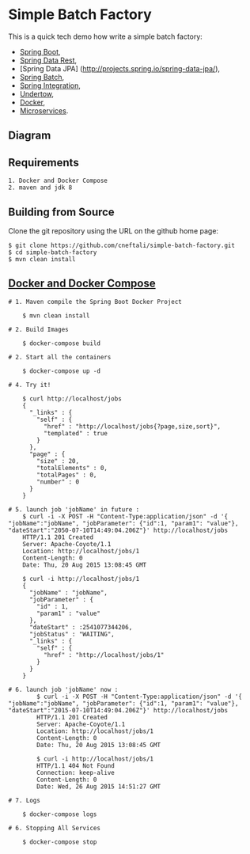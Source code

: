 # Simple Batch Factory

This is a quick tech demo how write a simple batch factory:
- [Spring Boot](http://projects.spring.io/spring-boot/),
- [Spring Data Rest](http://projects.spring.io/spring-data-rest/),
- [Spring Data JPA] (http://projects.spring.io/spring-data-jpa/),
- [Spring Batch](http://projects.spring.io/spring-batch/),
- [Spring Integration](http://projects.spring.io/spring-integration/),
- [Undertow](http://undertow.io/),
- [Docker](https://www.docker.io/),
- [Microservices](http://martinfowler.com/articles/microservices.html).

## Diagram

## Requirements
    1. Docker and Docker Compose
    2. maven and jdk 8
    
## Building from Source

Clone the git repository using the URL on the github home page:

    $ git clone https://github.com/cneftali/simple-batch-factory.git
    $ cd simple-batch-factory
    $ mvn clean install


## [Docker and Docker Compose](https://docs.docker.com/compose/#installation-and-set-up)

    # 1. Maven compile the Spring Boot Docker Project
    
        $ mvn clean install
    
    # 2. Build Images

        $ docker-compose build
   
    # 2. Start all the containers
    
        $ docker-compose up -d
        
    # 4. Try it!
    
        $ curl http://localhost/jobs
        {
          "_links" : {
            "self" : {
              "href" : "http://localhost/jobs{?page,size,sort}",
              "templated" : true
            }
          },
          "page" : {
            "size" : 20,
            "totalElements" : 0,
            "totalPages" : 0,
            "number" : 0
          }
        }
        
    # 5. launch job 'jobName' in future :
        $ curl -i -X POST -H "Content-Type:application/json" -d '{ "jobName":"jobName", "jobParameter": {"id":1, "param1": "value"}, "dateStart":"2050-07-10T14:49:04.206Z"}' http://localhost/jobs
        HTTP/1.1 201 Created
        Server: Apache-Coyote/1.1
        Location: http://localhost/jobs/1
        Content-Length: 0
        Date: Thu, 20 Aug 2015 13:08:45 GMT
        
        $ curl -i http://localhost/jobs/1
        {
          "jobName" : "jobName",
          "jobParameter" : {
            "id" : 1,
            "param1" : "value"
          },
          "dateStart" : :2541077344206,
          "jobStatus" : "WAITING",
          "_links" : {
            "self" : {
              "href" : "http://localhost/jobs/1"
            }
          }
        }
        
    # 6. launch job 'jobName' now :
            $ curl -i -X POST -H "Content-Type:application/json" -d '{ "jobName":"jobName", "jobParameter": {"id":1, "param1": "value"}, "dateStart":"2015-07-10T14:49:04.206Z"}' http://localhost/jobs
            HTTP/1.1 201 Created
            Server: Apache-Coyote/1.1
            Location: http://localhost/jobs/1
            Content-Length: 0
            Date: Thu, 20 Aug 2015 13:08:45 GMT
            
            $ curl -i http://localhost/jobs/1
            HTTP/1.1 404 Not Found
            Connection: keep-alive
            Content-Length: 0
            Date: Wed, 26 Aug 2015 14:51:27 GMT

    # 7. Logs
    
        $ docker-compose logs
    
    # 6. Stopping All Services
    
        $ docker-compose stop 